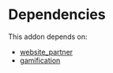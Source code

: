 # Dependencies

This addon depends on:

- [website_partner](https://github.com/bringout/oca-ocb-website/tree/33ba6b76d9cd1aa463f8ac53c8c5d7bc407487ed/odoo-bringout-oca-ocb-website_partner)
- [gamification](https://github.com/bringout/oca-ocb-vertical-industry/tree/6d2de194fb6942c53f4c2858f1e032ed076bdb65/odoo-bringout-oca-ocb-gamification)
